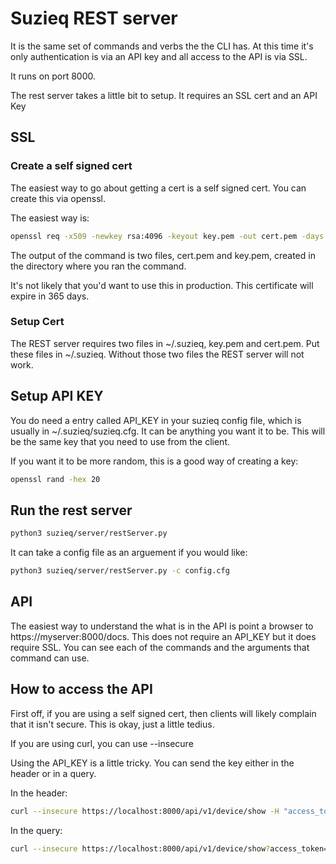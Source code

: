 # Suzieq REST server

It is the same set of commands and verbs the the CLI has. At this time it's only authentication
is via an API key and all access to the API is via SSL.

It runs on port 8000.


The rest server takes a little bit to setup. It requires an SSL cert and an API Key

## SSL 

### Create a self signed cert

The easiest way to go about getting a cert is a self signed cert. You can create this
via openssl.

The easiest way is:

``` bash
openssl req -x509 -newkey rsa:4096 -keyout key.pem -out cert.pem -days 365 -nodes
```
The output of the command is two files, cert.pem and key.pem, created in the directory where you ran the command.

It's not likely that you'd want to use this in production. This certificate will expire in 365 days.

### Setup Cert

The REST server requires two files in ~/.suzieq, key.pem and cert.pem. Put these files in ~/.suzieq. Without those two files the REST server will not work.

## Setup API KEY

You do need a entry called API_KEY in your suzieq config file, which is usually in ~/.suzieq/suzieq.cfg.
It can be anything you want it to be. This will be the same key that you need to use from the client.

If you want it to be more random, this is a good way of creating a key:

``` bash
openssl rand -hex 20
```

## Run the rest server

``` bash
python3 suzieq/server/restServer.py
```

It can take a config file as an arguement if you would like:

``` bash
python3 suzieq/server/restServer.py -c config.cfg
```

## API

The easiest way to understand the what is in the API is point a browser to https://myserver:8000/docs. This does not require an API_KEY but it does require SSL. You can see each of the commands and the arguments that
command can use.

## How to access the API

First off, if you are using a self signed cert, then clients will likely complain that it isn't secure.
This is okay, just a little tedius.

If you are using curl, you can use --insecure

Using the API_KEY is a little tricky. You can send the key either in the header or in a query.

In the header:

```bash
curl --insecure https://localhost:8000/api/v1/device/show -H "access_token: 68986cfafc9d5a2dc15b20e3e9f289eda2c79f40"
```

In the query:

```bash
curl --insecure https://localhost:8000/api/v1/device/show?access_token=68986cfafc9d5a2dc15b20e3e9f289eda2c79f40

```
